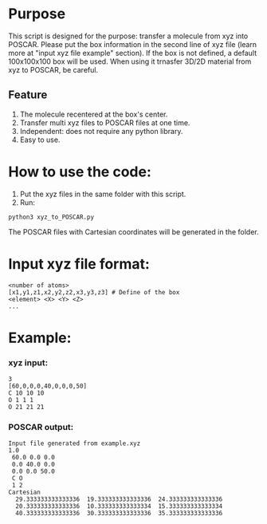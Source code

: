 # Purpose
This script is designed for the purpose: transfer a molecule from xyz into POSCAR. Please put the box information in the second line of xyz file (learn more at "input xyz file example" section). If the box is not defined, a default 100x100x100 box will be used. 
When using it trnasfer 3D/2D material from xyz to POSCAR, be careful. 
## Feature
1. The molecule recentered at the box's center.
2. Transfer multi xyz files to POSCAR files at one time.
3. Independent: does not require any python library. 
4. Easy to use.
# How to use the code:
1. Put the xyz files in the same folder with this script.
2. Run:
```
python3 xyz_to_POSCAR.py
```
The POSCAR files with Cartesian coordinates will be generated in the folder.
# Input xyz file format:
```
<number of atoms>
[x1,y1,z1,x2,y2,z2,x3,y3,z3] # Define of the box
<element> <X> <Y> <Z>
...
```
# Example:
### xyz input:
```
3
[60,0,0,0,40,0,0,0,50]
C 10 10 10
O 1 1 1
O 21 21 21
```
### POSCAR output:
```
Input file generated from example.xyz
1.0
 60.0 0.0 0.0
 0.0 40.0 0.0
 0.0 0.0 50.0
 C O
 1 2
Cartesian
  29.333333333333336  19.333333333333336  24.333333333333336
  20.333333333333336  10.333333333333334  15.333333333333334
  40.333333333333336  30.333333333333336  35.333333333333336
```
